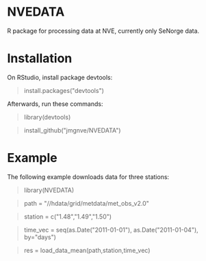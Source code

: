 # NVEDATA

R package for processing data at NVE, currently only SeNorge data.

# Installation

On RStudio, install package devtools:

> install.packages("devtools")

Afterwards, run these commands:

> library(devtools)

> install_github("jmgnve/NVEDATA")

# Example

The following example downloads data for three stations:

> library(NVEDATA)

> path = "//hdata/grid/metdata/met_obs_v2.0"

> station = c("1.48","1.49","1.50")

> time_vec = seq(as.Date("2011-01-01"), as.Date("2011-01-04"), by="days")

> res = load_data_mean(path,station,time_vec)




